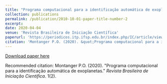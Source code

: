 ```yaml
---
title: "Programa computacional para a identificação automática de exoplanetas"
collection: publications
permalink: /publication/2010-10-01-paper-title-number-2
excerpt: 
date: 2020-04-04
venue: 'Revista Brasileira de Iniciação Científica'
paperurl: 'https://periodicos.itp.ifsp.edu.br/index.php/IC/article/view/1736/1223'
citation: 'Montanger P.O. (2020). &quot;Programa computacional para a identificação automática de exoplanetas.&quot; <i>Revista Brasileira de Iniciação Científica</i>. 1(2).'
---
```


[Download paper here](http://academicpages.github.io/files/paper2.pdf)

Recommended citation: Montanger P.O. (2020). "Programa computacional para a identificação automática de exoplanetas." <i>Revista Brasileira de Iniciação Científica</i>. 1(2).
